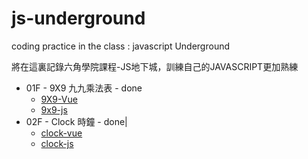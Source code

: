 # js-underground
coding practice in the class : javascript Underground

將在這裏記錄六角學院課程-JS地下城，訓練自己的JAVASCRIPT更加熟練

- 01F - 9X9 九九乘法表 - done
  - [9X9-Vue](https://codepen.io/skysophia/pen/GeXdXq)
  - [9x9-js](https://codepen.io/skysophia/pen/EMOZOW)
- 02F - Clock 時鐘 - done|
  - [clock-vue](https://codepen.io/skysophia/pen/aMMoXQ)
  - [clock-js](https://codepen.io/skysophia/pen/ywrEEV)
